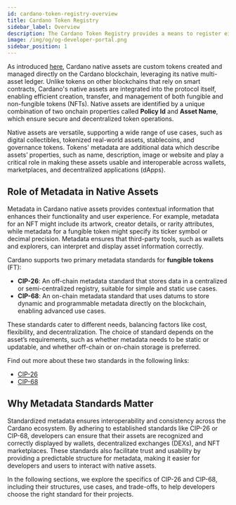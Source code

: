 ```yaml
--- 
id: cardano-token-registry-overview
title: Cardano Token Registry 
sidebar_label: Overview 
description: The Cardano Token Registry provides a means to register either on-chain or off-chain token metadata that can map to on-chain identifiers. 
image: /img/og/og-developer-portal.png 
sidebar_position: 1 
--- 
```


As introduced [here](/docs/native-tokens), Cardano native assets are custom tokens created and managed directly on the Cardano blockchain, leveraging its native multi-asset ledger. Unlike tokens on other blockchains that rely on smart contracts, Cardano's native assets are integrated into the protocol itself, enabling efficient creation, transfer, and management of both fungible and non-fungible tokens (NFTs). Native assets are identified by a unique combination of two onchain properties called **Policy Id** and **Asset Name**, which ensure secure and decentralized token operations.

Native assets are versatile, supporting a wide range of use cases, such as digital collectibles, tokenized real-world assets, stablecoins, and governance tokens. Tokens' metadata are additional data which describe assets’ properties, such as name, description, image or website and play a critical role in making these assets usable and interoperable across wallets, marketplaces, and decentralized applications (dApps).

## Role of Metadata in Native Assets

Metadata in Cardano native assets provides contextual information that enhances their functionality and user experience. For example, metadata for an NFT might include its artwork, creator details, or rarity attributes, while metadata for a fungible token might specify its ticker symbol or decimal precision. Metadata ensures that third-party tools, such as wallets and explorers, can interpret and display asset information correctly.

Cardano supports two primary metadata standards for **fungible tokens** (FT):
- **CIP-26**: An off-chain metadata standard that stores data in a centralized or semi-centralized registry, suitable for simple and static use cases.
- **CIP-68**: An on-chain metadata standard that uses datums to store dynamic and programmable metadata directly on the blockchain, enabling advanced use cases.

These standards cater to different needs, balancing factors like cost, flexibility, and decentralization. The choice of standard depends on the asset’s requirements, such as whether metadata needs to be static or updatable, and whether off-chain or on-chain storage is preferred.

Find out more about these two standards in the following links:
* [CIP-26](/docs/native-tokens/token-registry/cardano-token-registry-cip26)
* [CIP-68](/docs/native-tokens/token-registry/cardano-token-registry-cip68)

## Why Metadata Standards Matter

Standardized metadata ensures interoperability and consistency across the Cardano ecosystem. By adhering to established standards like CIP-26 or CIP-68, developers can ensure that their assets are recognized and correctly displayed by wallets, decentralized exchanges (DEXs), and NFT marketplaces. These standards also facilitate trust and usability by providing a predictable structure for metadata, making it easier for developers and users to interact with native assets.

In the following sections, we explore the specifics of CIP-26 and CIP-68, including their structures, use cases, and trade-offs, to help developers choose the right standard for their projects.
